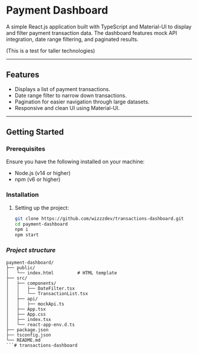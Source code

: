 # **Payment Dashboard**

A simple React.js application built with TypeScript and Material-UI to display and filter payment transaction data. The dashboard features mock API integration, date range filtering, and paginated results.

(This is a test for taller technologies)

---

## **Features**
- Displays a list of payment transactions.
- Date range filter to narrow down transactions.
- Pagination for easier navigation through large datasets.
- Responsive and clean UI using Material-UI.

---

## **Getting Started**

### **Prerequisites**
Ensure you have the following installed on your machine:
- Node.js (v14 or higher)
- npm (v6 or higher)

### **Installation**

1. Setting up the project:
    ```bash
   git clone https://github.com/wizzzdev/transactions-dashboard.git
   cd payment-dashboard
   npm i
   npm start
    ```

### *Project structure*
```
payment-dashboard/
├── public/
│   └── index.html         # HTML template
├── src/
│   ├── components/
│   │   ├── DateFilter.tsx
│   │   └── TransactionList.tsx
│   ├── api/
│   │   ├── mockApi.ts
│   ├── App.tsx
│   ├── App.css
│   ├── index.tsx
│   └── react-app-env.d.ts
├── package.json
├── tsconfig.json
└── README.md
```# transactions-dashboard
